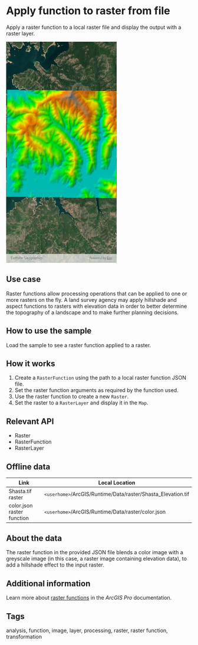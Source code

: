 # Apply function to raster from file

Apply a raster function to a local raster file and display the output with a raster layer.

![Image of apply function to raster from file](apply_function_to_raster_from_file.png)

## Use case

Raster functions allow processing operations that can be applied to one or more rasters on the fly. A land survey agency may apply hillshade and aspect functions to rasters with elevation data in order to better determine the topography of a landscape and to make further planning decisions.

## How to use the sample

Load the sample to see a raster function applied to a raster.

## How it works

1. Create a `RasterFunction` using the path to a local raster function JSON file.
2. Set the raster function arguments as required by the function used.
3. Use the raster function to create a new `Raster`.
4. Set the raster to a `RasterLayer` and display it in the `Map`.

## Relevant API

* Raster
* RasterFunction
* RasterLayer

## Offline data

| Link                                                                                                     | Local Location                                                |
|----------------------------------------------------------------------------------------------------------|---------------------------------------------------------------|
| Shasta.tif raster           | `<userhome>`/ArcGIS/Runtime/Data/raster/Shasta_Elevation.tif  |
| color.json raster function  | `<userhome>`/ArcGIS/Runtime/Data/raster/color.json            |

## About the data

The raster function in the provided JSON file blends a color image with a greyscale image (in this case, a raster image containing elevation data), to add a hillshade effect to the input raster.

## Additional information

Learn more about [raster functions](https://pro.arcgis.com/en/pro-app/help/data/imagery/raster-functions.htm) in the *ArcGIS Pro* documentation.

## Tags

analysis, function, image, layer, processing, raster, raster function, transformation
